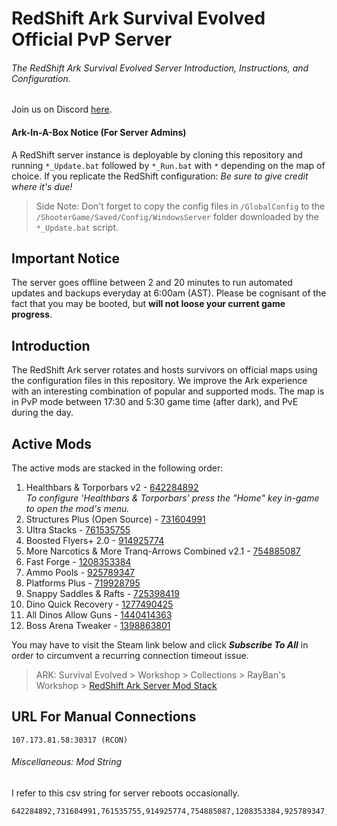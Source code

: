 # RedShift Ark Survival Evolved Official PvP Server
###### The RedShift Ark Survival Evolved Server Introduction, Instructions, and Configuration.
Join us on Discord [here](https://discord.gg/vrkuGZf).

#### Ark-In-A-Box Notice (For Server Admins)
A RedShift server instance is deployable by cloning this repository and running `*_Update.bat` followed by `*_Run.bat` with `*` depending on the map of choice. If you replicate the RedShift configuration: *Be sure to give credit where it's due!* 
> Side Note: Don't forget to copy the config files in `/GlobalConfig` to the `/ShooterGame/Saved/Config/WindowsServer` folder downloaded by the `*_Update.bat` script.


## Important Notice
The server goes offline between 2 and 20 minutes to run automated updates and backups everyday at 6:00am (AST). Please be cognisant of the fact that you may be booted, but **will not loose your current game progress**.


## Introduction
The RedShift Ark server rotates and hosts survivors on official maps using the configuration files in this repository. We improve the Ark experience with an interesting combination of popular and supported mods. The map is in PvP mode between 17:30 and 5:30 game time (after dark), and PvE during the day.


## Active Mods
The active mods are stacked in the following order:
1. Healthbars & Torporbars v2 - [642284892](https://steamcommunity.com/sharedfiles/filedetails/?id=642284892)  
   *To configure 'Healthbars & Torporbars' press the "Home" key in-game to open the mod's menu.*
2. Structures Plus (Open Source) - [731604991](https://steamcommunity.com/sharedfiles/filedetails/?id=731604991)  
3. Ultra Stacks - [761535755](https://steamcommunity.com/sharedfiles/filedetails/?id=761535755)
4. Boosted Flyers+ 2.0 - [914925774](https://steamcommunity.com/sharedfiles/filedetails/?id=914925774)
5. More Narcotics & More Tranq-Arrows Combined v2.1 - [754885087](https://steamcommunity.com/sharedfiles/filedetails/?id=754885087)
6. Fast Forge - [1208353384](https://steamcommunity.com/sharedfiles/filedetails/?id=1208353384)
7. Ammo Pools - [925789347](https://steamcommunity.com/sharedfiles/filedetails/?id=925789347)
8. Platforms Plus - [719928795](https://steamcommunity.com/sharedfiles/filedetails/?id=719928795)
9. Snappy Saddles & Rafts - [725398419](https://steamcommunity.com/sharedfiles/filedetails/?id=725398419)
10. Dino Quick Recovery - [1277490425](https://steamcommunity.com/sharedfiles/filedetails/?id=1277490425)
11. All Dinos Allow Guns - [1440414363](https://steamcommunity.com/sharedfiles/filedetails/?id=1440414363)
12. Boss Arena Tweaker - [1398863801](https://steamcommunity.com/sharedfiles/filedetails/?id=1398863801)

You may have to visit the Steam link below and click **_Subscribe To All_** in order to circumvent a recurring connection timeout issue.

> ARK: Survival Evolved > Workshop > Collections > RayBan's Workshop > [RedShift Ark Server Mod Stack](http://steamcommunity.com/sharedfiles/filedetails/?id=1138050972)

## URL For Manual Connections
```
107.173.81.58:30317 (RCON)
```


###### Miscellaneous: Mod String
I refer to this csv string for server reboots occasionally. 
```
642284892,731604991,761535755,914925774,754885087,1208353384,925789347,719928795,725398419,1277490425,1440414363,1398863801
```
